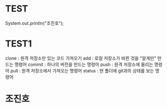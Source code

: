 # TEST
System.out.println("조진호");


# TEST1
clone : 원격 저장소만 있는 코드 가져오기
add : 로컬 저장소가 바뀐 것을 "알게만" 만드는 명령어
commit : 하나의 버전을 만드는 명령어
push : 원격 저장소에 올리는 명령어 
pull : 원격 저장소에서 가져오는 명령어
status : 현 폴더에 git과의 상태를 보는 명령어

# 조진호
